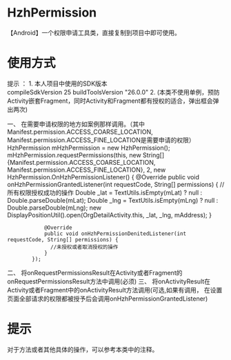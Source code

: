 # HzhPermission
【Android】一个权限申请工具类，直接复制到项目中即可使用。
# 使用方式
  提示 ： 
    1. 本人项目中使用的SDK版本   
    compileSdkVersion 25
    buildToolsVersion "26.0.0"
    2. (本类不使用单例，预防Activity嵌套Fragment，同时Activity和Fragment都有授权的适合，弹出框会弹出两次)
    
一、 在需要申请权限的地方如案例那样调用。（其中Manifest.permission.ACCESS_COARSE_LOCATION,
Manifest.permission.ACCESS_FINE_LOCATION是需要申请的权限）
     HzhPermission  mHzhPermission = new HzhPermission();
     mHzhPermission.requestPermissions(this, new String[]{Manifest.permission.ACCESS_COARSE_LOCATION,
                    Manifest.permission.ACCESS_FINE_LOCATION}, 2, new HzhPermission.OnHzhPermissionListener() {
                @Override
                public void onHzhPermissionGrantedListener(int requestCode, String[] permissions) {
                    //所有权限授权成功的操作
                    Double _lat = TextUtils.isEmpty(mLat) ? null : Double.parseDouble(mLat);
                    Double _lng = TextUtils.isEmpty(mLng) ? null : Double.parseDouble(mLng);
                    new DisplayPositionUtil().open(OrgDetailActivity.this,
                            _lat, _lng, mAddress);
                }

                @Override
                public void onHzhPermissionDenitedListener(int requestCode, String[] permissions) {
                  //未授权或者取消授权的操作
                }
            });
二、 将onRequestPermissionsResult在Activity或者Fragment的onRequestPermissionsResult方法中调用(必须)
三、 将onActivityResult在Activity或者Fragment中的onActivityResult方法调用(可选,如果有调用，
在设置页面全部请求的权限都被授予后会调用onHzhPermissionGrantedListener)

# 提示
  对于方法或者其他具体的操作，可以参考本类中的注释。
  
